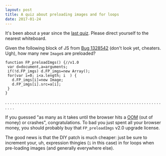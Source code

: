 ```yaml
---
layout: post
title: A quiz about preloading images and for loops
date: 2017-01-24
---
```


It's been about a year since the [last quiz][quiz]. Please direct yourself to the nearest whiteboard.

Given the following block of JS from [Bug 1328542][bug] (don't look yet, cheaters. Ugh), how many new `Image`s are preloaded?

```
function FP_preloadImgs() {//v1.0
 var d=document,a=arguments;
 if(!d.FP_imgs) d.FP_imgs=new Array();
 for(var i=0; i<a.length; i  ) {
   d.FP_imgs[i]=new Image;
   d.FP_imgs[i].src=a[i];
 }
}
```
.
.
.
.
.
.
.
.
.
.
.
.
.
.
.
.
.
.
.
.
.
.
.
.
.
.
.
.
.
.
.
.
.
.
.
.
.
.
.
.
.
.
.
.
.
.
.
.
.
.
.
.
.
.
.
.
.
.
.
.
.
.
.
.
.
.
.

If you guessed "as many as it takes until the browser hits a [OOM][oom] (out of money) or crashes", congratulations. To bad you just spent all your browser money, you should probably buy that `FP_preloadImgs` v2.0 upgrade license.

The good news is that the DIY patch is much cheaper: just be sure to increment your, uh, expression thingies (`i` in this case) in for loops when pre-loading images (and generally everywhere else).

[quiz]: https://miketaylr.com/posts/2016/02/block-scoped-funk.html
[bug]: https://bugzilla.mozilla.org/show_bug.cgi?id=1328542
[oom]: https://en.wikipedia.org/wiki/Out_of_memory